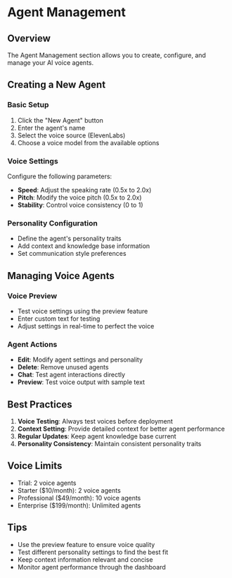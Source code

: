 # Agent Management

## Overview
The Agent Management section allows you to create, configure, and manage your AI voice agents.

## Creating a New Agent

### Basic Setup
1. Click the "New Agent" button
2. Enter the agent's name
3. Select the voice source (ElevenLabs)
4. Choose a voice model from the available options

### Voice Settings
Configure the following parameters:
- **Speed**: Adjust the speaking rate (0.5x to 2.0x)
- **Pitch**: Modify the voice pitch (0.5x to 2.0x)
- **Stability**: Control voice consistency (0 to 1)

### Personality Configuration
- Define the agent's personality traits
- Add context and knowledge base information
- Set communication style preferences

## Managing Voice Agents

### Voice Preview
- Test voice settings using the preview feature
- Enter custom text for testing
- Adjust settings in real-time to perfect the voice

### Agent Actions
- **Edit**: Modify agent settings and personality
- **Delete**: Remove unused agents
- **Chat**: Test agent interactions directly
- **Preview**: Test voice output with sample text

## Best Practices
1. **Voice Testing**: Always test voices before deployment
2. **Context Setting**: Provide detailed context for better agent performance
3. **Regular Updates**: Keep agent knowledge base current
4. **Personality Consistency**: Maintain consistent personality traits

## Voice Limits
- Trial: 2 voice agents
- Starter ($10/month): 2 voice agents
- Professional ($49/month): 10 voice agents
- Enterprise ($199/month): Unlimited agents

## Tips
- Use the preview feature to ensure voice quality
- Test different personality settings to find the best fit
- Keep context information relevant and concise
- Monitor agent performance through the dashboard